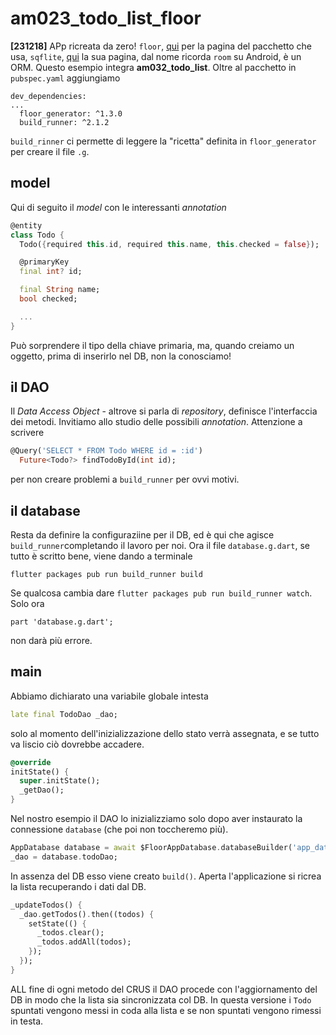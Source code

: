 # am023_todo_list_floor

**[231218]** APp ricreata da zero! `floor`, [qui](https://pub.dev/packages/floor) per la pagina del pacchetto che usa, `sqflite`, [qui](https://pub.dev/packages/sqflite) la sua pagina, dal nome ricorda `room` su Android, è un ORM. Questo esempio integra **am032_todo_list**. Oltre al pacchetto in `pubspec.yaml` aggiungiamo
```
dev_dependencies:
...
  floor_generator: ^1.3.0
  build_runner: ^2.1.2
```
`build_rinner` ci permette di leggere la "ricetta" definita in `floor_generator` per creare il file `.g`.

## model

Qui di seguito il *model* con le interessanti *annotation*
```dart
@entity
class Todo {
  Todo({required this.id, required this.name, this.checked = false});

  @primaryKey
  final int? id;

  final String name;
  bool checked;

  ...
}
```
Può sorprendere il tipo della chiave primaria, ma, quando creiamo un oggetto, prima di inserirlo nel DB, non la conosciamo!

## il DAO

Il *Data Access Object* - altrove si parla di *repository*, definisce l'interfaccia dei metodi. Invitiamo allo studio delle possibili *annotation*. Attenzione a scrivere
```dart
@Query('SELECT * FROM Todo WHERE id = :id')
  Future<Todo?> findTodoById(int id);
```
per non creare problemi a `build_runner` per ovvi motivi.

## il database

Resta da definire la configuraziine per il DB, ed è qui che agisce `build_runner`completando il lavoro per noi.
Ora il file `database.g.dart`, se tutto è scritto bene, viene dando a terminale
```
flutter packages pub run build_runner build
```
Se qualcosa cambia dare `flutter packages pub run build_runner watch`. Solo ora
```
part 'database.g.dart';
```
non darà più errore.

## main

Abbiamo dichiarato una variabile globale intesta
```dart
late final TodoDao _dao;
```
solo al momento dell'inizializzazione dello stato verrà assegnata, e se tutto va liscio ciò dovrebbe accadere.
```dart
@override
initState() {
  super.initState();
  _getDao();
}
```
Nel nostro esempio il DAO lo inizializziamo solo dopo aver instaurato la connessione `database` (che poi non toccheremo più).
```dart
AppDatabase database = await $FloorAppDatabase.databaseBuilder('app_database.db').build();
_dao = database.todoDao;
```
In assenza del DB esso viene creato `build()`. Aperta l'applicazione si ricrea la lista recuperando i dati dal DB.
```dart
_updateTodos() {
  _dao.getTodos().then((todos) {
    setState(() {
      _todos.clear();
      _todos.addAll(todos);
    });
  });
}
```
ALL fine di ogni metodo del CRUS il DAO procede con l'aggiornamento del DB in modo che la lista sia sincronizzata col DB. In questa versione i `Todo` spuntati vengono messi in coda alla lista e se non spuntati vengono rimessi in testa.